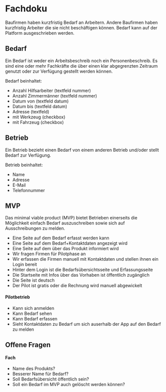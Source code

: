 # Fachdoku
Baufirmen haben kurzfristig Bedarf an Arbeitern. Andere Baufirmen haben kurzfristig Arbeiter die sie nicht beschäftigen können. Bedarf kann auf der Platform ausgeschrieben werden.
## Bedarf
Ein Bedarf ist weder ein Arbeitsbeschreib noch ein Personenbeschreib. Es sind eine oder mehr Fachkräfte die über einen klar abgegrenzten Zeitraum genutzt oder zur Verfügung gestellt werden können.

Bedarf beinhaltet:
- Anzahl Hilfsarbeiter (textfeld nummer)
- Anzahl Zimmermänner (textfeld nummer)
- Datum von (textfeld datum)
- Datum bis (textfeld datum)
- Adresse (textfeld)
- mit Werkzeug (checkbox)
- mit Fahrzeug (checkbox)

## Betrieb
Ein Betrieb bezieht einen Bedarf von einem anderen Betrieb und/oder stellt Bedarf zur Verfügung.

Betrieb beinhaltet:
- Name
- Adresse
- E-Mail
- Telefonnummer

## MVP
Das minimal viable product (MVP) bietet Betrieben einerseits die Möglichkeit einfach Bedarf auszuschreiben sowie sich auf Ausschreibungen zu melden.

- Eine Seite auf dem Bedarf erfasst werden kann
- Eine Seite auf dem Bedarf+Kontaktdaten angezeigt wird
- Eine Seite auf dem über das Produkt informiert wird
- Wir fragen Firmen für Pilotphase an
- Wir erfassen die Firmen manuell mit Kontaktdaten und stellen ihnen ein Login bereit
- Hinter dem Login ist die Bedarfsübersichtsseite und Erfassungsseite
- Die Startseite mit Infos über das Vorhaben ist öffentlich zugänglich
- Die Seite ist deutsch
- Der Pilot ist gratis oder die Rechnung wird manuell abgewickelt

#### Pilotbetrieb
- Kann sich anmelden
- Kann Bedarf sehen
- Kann Bedarf erfassen
- Sieht Kontaktdaten zu Bedarf um sich auserhalb der App auf den Bedarf zu melden

## Offene Fragen
#### Fach
- Name des Produkts?
- Besserer Name für Bedarf?
- Soll Bedarfsübersicht öffentlich sein?
- Soll ein Bedarf im MVP auch gelöscht werden können?
